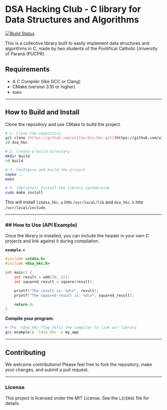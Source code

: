 # DSA Hacking Club - C library for Data Structures and Algorithms

[![Build Status](https://github.com/alifoo/dsa_hkc/actions/workflows/main.yml/badge.svg)](https://github.com/alifoo/dsa_hkc/actions)

This is a collective library built to easily implement data structures and
algorithms in C, made by two students of the Pontifical Catholic University of
Paraná (PUCPR).

## Requirements

* A C Compiler (like GCC or Clang)
* CMake (version 3.10 or higher)
* `make`

---

## How to Build and Install

Clone the repository and use CMake to build the project.

```bash
# 1. Clone the repository
git clone [https://github.com/alifoo/dsa_hkc.git](https://github.com/alifoo/dsa_hkc.git)
cd dsa_hkc

# 2. Create a build directory
mkdir build
cd build

# 3. Configure and build the project
cmake ..
make

# 4. (Optional) Install the library system-wide
sudo make install
```
This will install `libdsa_hkc.a` into `/usr/local/lib` and `dsa_hkc.h` into `/usr/local/include`.

---

### ## How to Use (API Example)

Once the library is installed, you can include the header in your own C projects and link against it during compilation.

**`example.c`**
```c
#include <stdio.h>
#include <dsa_hkc.h>

int main() {
    int result = add(20, 22);
    int squared_result = square(result);

    printf("The result is: %d\n", result);
    printf("The squared result is: %d\n", squared_result);

    return 0;
}
```

**Compile your program:**
```bash
# The -ldsa_hkc flag tells the compiler to link our library
gcc example.c -ldsa_hkc -o my_app
```

---

## Contributing

We welcome contributions! Please feel free to fork the repository, make your
changes, and submit a pull request.

---

### License

This project is licensed under the MIT License. See the `LICENSE` file for details.
